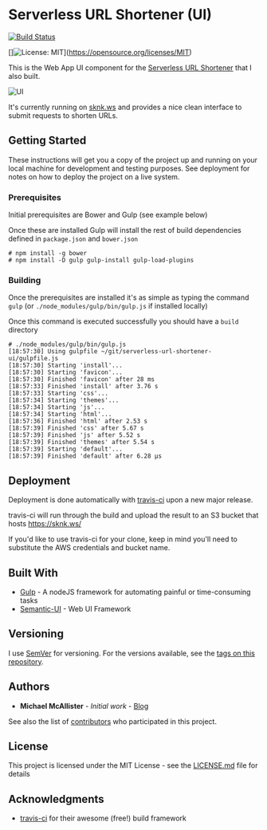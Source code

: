 # Serverless URL Shortener (UI)

[![Build Status](https://travis-ci.org/michaelmcallister/serverless-url-shortener-ui.svg?branch=master)](https://travis-ci.org/michaelmcallister/serverless-url-shortener-ui)

[]![License: MIT](https://img.shields.io/badge/License-MIT-yellow.svg)](https://opensource.org/licenses/MIT)

This is the Web App UI component for the [Serverless URL Shortener](https://github.com/michaelmcallister/serverless-url-shortener) that I also built.

![UI](https://s3-ap-southeast-2.amazonaws.com/sknk.ws/assets/phone.png)


It's currently running on [sknk.ws](https://sknk.ws) and provides a nice clean interface to submit requests to shorten URLs.


## Getting Started

These instructions will get you a copy of the project up and running on your local machine for development and testing purposes. See deployment for notes on how to deploy the project on a live system.

### Prerequisites

Initial prerequisites are Bower and Gulp (see example below)

Once these are installed Gulp will install the rest of build dependencies defined in `package.json` and `bower.json`

```
# npm install -g bower
# npm install -D gulp gulp-install gulp-load-plugins
```

### Building

Once the prerequisites are installed it's as simple as typing the command `gulp`
(or `./node_modules/gulp/bin/gulp.js` if installed locally)

Once this command is executed successfully you should have a `build` directory

```
# ./node_modules/gulp/bin/gulp.js                     
[18:57:30] Using gulpfile ~/git/serverless-url-shortener-ui/gulpfile.js
[18:57:30] Starting 'install'...
[18:57:30] Starting 'favicon'...
[18:57:30] Finished 'favicon' after 28 ms
[18:57:33] Finished 'install' after 3.76 s
[18:57:33] Starting 'css'...
[18:57:34] Starting 'themes'...
[18:57:34] Starting 'js'...
[18:57:34] Starting 'html'...
[18:57:36] Finished 'html' after 2.53 s
[18:57:39] Finished 'css' after 5.67 s
[18:57:39] Finished 'js' after 5.52 s
[18:57:39] Finished 'themes' after 5.54 s
[18:57:39] Starting 'default'...
[18:57:39] Finished 'default' after 6.28 μs
```

## Deployment

Deployment is done automatically with [travis-ci](https://travis-ci.org/michaelmcallister/serverless-url-shortener-ui) upon a new major release.

travis-ci will run through the build and upload the result to an S3 bucket that hosts https://sknk.ws/

If you'd like to use travis-ci for your clone, keep in mind you'll need to substitute the AWS credentials and bucket name.


## Built With

* [Gulp](https://gulpjs.com/) - A nodeJS framework for automating painful or time-consuming tasks
* [Semantic-UI](https://semantic-ui.com/) - Web UI Framework

## Versioning

I use [SemVer](http://semver.org/) for versioning. For the versions available, see the [tags on this repository](https://github.com/your/project/tags).

## Authors

* **Michael McAllister** - *Initial work* - [Blog](http://blog.skunkw0rks.io/)

See also the list of [contributors](https://github.com/michaelmcallister/serverless-url-shortener-ui/contributors) who participated in this project.

## License

This project is licensed under the MIT License - see the [LICENSE.md](LICENSE.md) file for details

## Acknowledgments

* [travis-ci](https://travis-ci.org/) for their awesome (free!) build framework
